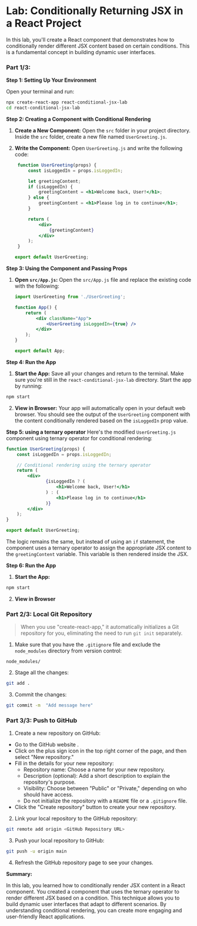 # Lab: Conditionally Returning JSX in a React Project

In this lab, you'll create a React component that demonstrates how to conditionally render different JSX content based on certain conditions. This is a fundamental concept in building dynamic user interfaces.

### Part 1/3:

**Step 1: Setting Up Your Environment**

Open your terminal and run:

```sh
npx create-react-app react-conditional-jsx-lab
cd react-conditional-jsx-lab
```

**Step 2: Creating a Component with Conditional Rendering**

1. **Create a New Component:**
   Open the `src` folder in your project directory. Inside the `src` folder, create a new file named `UserGreeting.js`.

2. **Write the Component:**
   Open `UserGreeting.js` and write the following code:

   ```jsx
    function UserGreeting(props) {
        const isLoggedIn = props.isLoggedIn;

        let greetingContent;
        if (isLoggedIn) {
            greetingContent = <h1>Welcome back, User!</h1>;
        } else {
            greetingContent = <h1>Please log in to continue</h1>;
        }

        return (
            <div>
                {greetingContent}
            </div>
        );
    }

   export default UserGreeting;
   ```

**Step 3: Using the Component and Passing Props**

1. **Open `src/App.js`:**
   Open the `src/App.js` file and replace the existing code with the following:

   ```jsx
   import UserGreeting from './UserGreeting';

   function App() {
       return (
           <div className="App">
               <UserGreeting isLoggedIn={true} />
           </div>
       );
   }

   export default App;
   ```

**Step 4: Run the App**

1. **Start the App:**
   Save all your changes and return to the terminal. Make sure you're still in the `react-conditional-jsx-lab` directory. Start the app by running:

```sh
npm start
```

2. **View in Browser:**
   Your app will automatically open in your default web browser. You should see the output of the `UserGreeting` component with the content conditionally rendered based on the `isLoggedIn` prop value.

**Step 5: using a ternary operator**
Here's the modified `UserGreeting.js` component using ternary operator for conditional rendering:

```jsx
function UserGreeting(props) {
    const isLoggedIn = props.isLoggedIn;

    // Conditional rendering using the ternary operator
    return (
        <div>
               {isLoggedIn ? (
                   <h1>Welcome back, User!</h1>
               ) : (
                   <h1>Please log in to continue</h1>
               )}
        </div>
    );
}

export default UserGreeting;
```

The logic remains the same, but instead of using an `if` statement, the component uses a ternary operator to assign the appropriate JSX content to the `greetingContent` variable. This variable is then rendered inside the JSX. 

**Step 6: Run the App**

1. **Start the App:**

```sh
npm start
```

2. **View in Browser**


### Part 2/3: Local Git Repository

> When you use "create-react-app," it automatically initializes a Git repository for you, eliminating the need to run `git init` separately.

1. Make sure that you have the `.gitignore` file and exclude the `node_modules` directory from version control:

```
node_modules/
```

2. Stage all the changes:

```bash
git add .
```

3. Commit the changes:

```bash
git commit -m  "Add message here"

```

### Part 3/3: Push to GitHub

1. Create a new repository on GitHub:

- Go to the GitHub website .
- Click on the plus sign icon in the top right corner of the page, and then select "New repository."
- Fill in the details for your new repository:
   - Repository name: Choose a name for your new repository.
   - Description (optional): Add a short description to explain the repository's purpose.
   - Visibility: Choose between "Public" or "Private," depending on who should have access.
   - Do not initialize the repository with a `README` file or a `.gitignore` file.
- Click the "Create repository" button to create your new repository.


2. Link your local repository to the GitHub repository:

```bash
git remote add origin <GitHub Repository URL>
```

3. Push your local repository to GitHub:

```bash
git push -u origin main
```

4. Refresh the GitHub repository page to see your changes.

**Summary:**

In this lab, you learned how to conditionally render JSX content in a React component. You created a component that uses the ternary operator to render different JSX based on a condition. This technique allows you to build dynamic user interfaces that adapt to different scenarios. By understanding conditional rendering, you can create more engaging and user-friendly React applications.